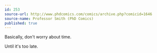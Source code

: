 ```yaml
---
id: 253
source-url: http://www.phdcomics.com/comics/archive.php?comicid=1646
source-name: Professor Smith (PhD Comics)
published: true
---
```


<p>Basically, don't worry about time.</p>

<p>Until it's too late.</p>


